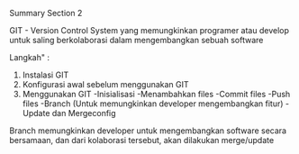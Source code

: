 Summary Section 2

GIT - Version Control System yang memungkinkan programer atau develop untuk saling berkolaborasi dalam mengembangkan sebuah software

Langkah" :

1. Instalasi GIT
2. Konfigurasi awal sebelum menggunakan GIT
3. Menggunakan GIT
   -Inisialisasi
   -Menambahkan files
   -Commit files
   -Push files
   -Branch (Untuk memungkinkan developer mengembangkan fitur)
   -Update dan Mergeconfig

Branch memungkinkan developer untuk mengembangkan software secara bersamaan, dan dari kolaborasi tersebut, akan dilakukan merge/update
